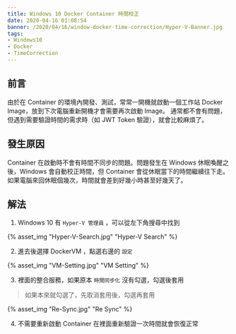 ```yaml
---
title: Windows 10 Docker Container 時間校正
date: 2020-04-16 01:08:54
banner: /2020/04/16/window-docker-time-correction/Hyper-V-Banner.jpg
tags:
- Windows10
- Docker
- TimeCorrection
---
```

## 前言
由於在 Container 的環境內開發、測試，常常一開機就啟動一個工作站 Docker Image，放到下次電腦重新開機才會需要再次啟動 Image。
通常都不會有問題，但遇到需要驗證時間的需求時（如 JWT Token 驗證），就會比較麻煩了。

## 發生原因
Container 在啟動時不會有時間不同步的問題。問題發生在 Windows 休眠喚醒之後，Windows 會自動校正時間，但 Container 會從休眠當下的時間繼續往下走。
如果電腦來回休眠個幾次，時間就會差到好幾小時甚至好幾天了。

## 解法
1. Windows 10 有 `Hyper-V 管理員` ，可以從左下角搜尋中找到

{% asset_img "Hyper-V-Search.jpg" "Hyper-V Search" %}

2. 進去後選擇 DockerVM ，點選右邊的 `設定`

{% asset_img "VM-Setting.jpg" "VM Setting" %}

3. 裡面的整合服務，如果原本 `時間同步化` 沒有勾選，勾選後套用
> 如果本來就勾選了，先取消套用後，勾選再套用

{% asset_img "Re-Sync.jpg" "Re Sync" %}

4. 不需要重新啟動 Container 在裡面重新驗證一次時間就會恢復正常
